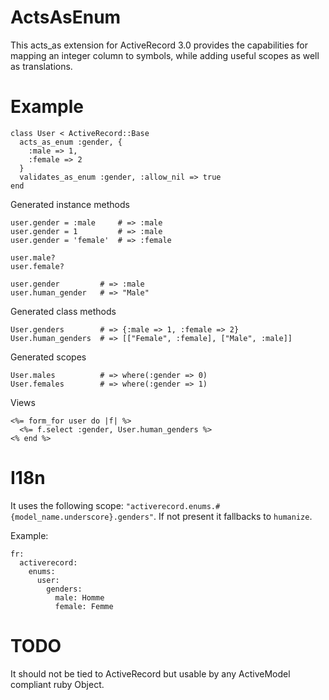 ActsAsEnum
==========

This acts_as extension for ActiveRecord 3.0 provides the capabilities for
mapping an integer column to symbols, while adding useful scopes as well as
translations.

Example
=======

    class User < ActiveRecord::Base
      acts_as_enum :gender, {
        :male => 1,
        :female => 2
      }
      validates_as_enum :gender, :allow_nil => true
    end

Generated instance methods

    user.gender = :male     # => :male
    user.gender = 1         # => :male
    user.gender = 'female'  # => :female
  
    user.male?
    user.female?
  
    user.gender         # => :male
    user.human_gender   # => "Male"

Generated class methods

    User.genders        # => {:male => 1, :female => 2}
    User.human_genders  # => [["Female", :female], ["Male", :male]]

Generated scopes

    User.males          # => where(:gender => 0)
    User.females        # => where(:gender => 1)

Views

    <%= form_for user do |f| %>
      <%= f.select :gender, User.human_genders %>
    <% end %>

I18n
====

It uses the following scope:
`"activerecord.enums.#{model_name.underscore}.genders"`. If not present
it fallbacks to `humanize`.

Example:

    fr:
      activerecord:
        enums:
          user:
            genders:
              male: Homme
              female: Femme

TODO
====

It should not be tied to ActiveRecord but usable by any ActiveModel compliant
ruby Object.

